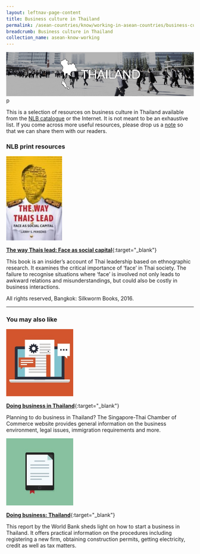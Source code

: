 ```yaml
---
layout: leftnav-page-content
title: Business culture in Thailand
permalink: /asean-countries/know/working-in-asean-countries/business-culture-in-Thailand/
breadcrumb: Business culture in Thailand
collection_name: asean-know-working
---
```


<img src="/images/asean-working/ASEAN-Thailand-Business-Culture.jpg" alt="Business culture Philippines banner" style="width:800px;" />p

This is a selection of resources on business culture in Thailand available from the [NLB catalogue](http://catalogue.nlb.gov.sg/) or the Internet.  It is not meant to be an exhaustive list. If you come across more useful resources, please drop us a [note](http://www.eyeonasia.sg/contact/) so that we can share them with our readers.

### **NLB print resources**

<img src="/images/book-covers/The-way-Thais-lead-Face-as-social-capital.jpg" style="width:150px;" />

[**The way Thais lead: Face as social capital**](http://eservice.nlb.gov.sg/item_holding.aspx?bid=202414732){:target="_blank"}

This book is an insider’s account of Thai leadership based on ethnographic research. It examines the critical importance of ‘face’ in Thai society. The failure to recognise situations where ‘face’ is involved not only leads to awkward relations and misunderstandings, but could also be costly in business interactions.

All rights reserved, Bangkok: Silkworm Books, 2016.

---

### **You may also like**

<img src="/images/resources/Article 4.jpg" style="width:180px;" />

[**Doing business in Thailand**](https://www.singaporethaicc.or.th/the-business-environment/){:target="_blank"}

Planning to do business in Thailand? The Singapore-Thai Chamber of Commerce website provides general information on the business environment, legal issues, immigration requirements and more.

<img src="/images/resources/Article 2.jpg" style="width:180px;" />

[**Doing business: Thailand**](http://www.doingbusiness.org/~/media/wbg/doingbusiness/documents/profiles/country/tha.pdf){:target="_blank"}

This report by the World Bank sheds light on how to start a business in Thailand. It offers practical information on the procedures including registering a new firm, obtaining construction permits, getting electricity, credit as well as tax matters.